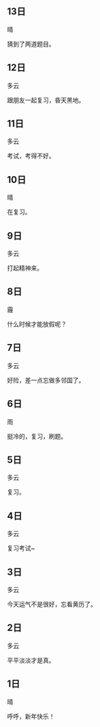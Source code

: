 ## 13日

晴

猜到了两道题目。


## 12日

多云

跟朋友一起复习，昏天黑地。


## 11日

多云

考试，考得不好。


## 10日

晴

在复习。


## 9日

多云

打起精神来。


## 8日

霾

什么时候才能放假呢？


## 7日

多云

好险，差一点忘做多邻国了。


## 6日

雨

挺冷的，复习，刷题。


## 5日

多云

复习。


## 4日

多云

复习考试~


## 3日

多云

今天运气不是很好，忘看黄历了。


## 2日

多云

平平淡淡才是真。


## 1日

晴

呼呼，新年快乐！
